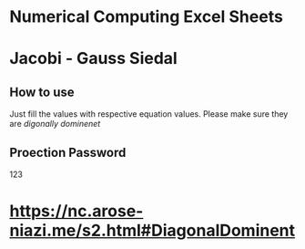 # Numerical Computing Excel Sheets
 
# Jacobi - Gauss Siedal
## How to use
Just fill the values with respective equation values. Please make sure they are *digonally dominenet*

## Proection Password
123

# https://nc.arose-niazi.me/s2.html#DiagonalDominent
